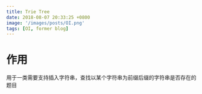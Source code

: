 ```yaml
---
title: Trie Tree
date: 2018-08-07 20:33:25 +0800
image: '/images/posts/OI.png'
tags: [OI, former blog]
---
```


# 作用
用于一类需要支持插入字符串，查找以某个字符串为前缀后缀的字符串是否存在的题目
